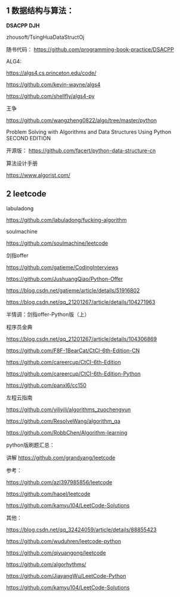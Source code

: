 ## 1  数据结构与算法：

**DSACPP DJH**

zhousoft/TsingHuaDataStructOj

随书代码：  https://github.com/programming-book-practice/DSACPP


ALG4:

https://algs4.cs.princeton.edu/code/

https://github.com/kevin-wayne/algs4

https://github.com/shellfly/algs4-py


王争

https://github.com/wangzheng0822/algo/tree/master/python


Problem Solving with Algorithms and Data Structures Using Python SECOND EDITION

开源版： https://github.com/facert/python-data-structure-cn


算法设计手册
 
https://www.algorist.com/

##  2  leetcode 

labuladong

https://github.com/labuladong/fucking-algorithm

soulmachine 

https://github.com/soulmachine/leetcode

剑指offer

https://github.com/gatieme/CodingInterviews

https://github.com/JushuangQiao/Python-Offer

https://blog.csdn.net/gatieme/article/details/51916802

https://blog.csdn.net/qq_21201267/article/details/104271963

半情调：剑指offer-Python版（上）



程序员金典

https://blog.csdn.net/qq_21201267/article/details/104306869

https://github.com/F8F-1BearCat/CtCI-6th-Edition-CN

https://github.com/careercup/CtCI-6th-Edition

https://github.com/careercup/CtCI-6th-Edition-Python

https://github.com/panxl6/cc150



左程云指南

https://github.com/yiliyili/algorithms_zuochengyun

https://github.com/ResolveWang/algorithm_qa

https://github.com/RobbChen/Algorithm-learning



python版刷题汇总：

讲解
https://github.com/grandyang/leetcode

参考：

https://github.com/azl397985856/leetcode

https://github.com/haoel/leetcode

https://github.com/kamyu104/LeetCode-Solutions


其他：

https://blog.csdn.net/qq_32424059/article/details/88855423

https://github.com/wuduhren/leetcode-python

https://github.com/qiyuangong/leetcode

https://github.com/algorhythms/

https://github.com/JiayangWu/LeetCode-Python

https://github.com/kamyu104/LeetCode-Solutions
